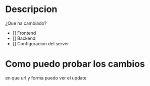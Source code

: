 # Descripcion
¿Que ha cambiado?

- [] Frontend
- [] Backend
- [] Configuracion del server

# Como puedo probar los cambios
en que url y forma puedo ver el update
